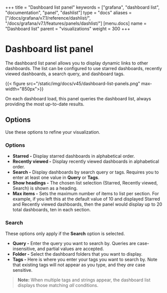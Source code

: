 +++
title = "Dashboard list panel"
keywords = ["grafana", "dashboard list", "documentation", "panel", "dashlist"]
type = "docs"
aliases = ["/docs/grafana/v7.1/reference/dashlist/", "/docs/grafana/v7.1/features/panels/dashlist/"]
[menu.docs]
name = "Dashboard list"
parent = "visualizations"
weight = 300
+++

# Dashboard list panel

The dashboard list panel allows you to display dynamic links to other dashboards. The list can be configured to use starred dashboards, recently viewed dashboards, a search query, and dashboard tags.

{{< figure src="/static/img/docs/v45/dashboard-list-panels.png" max-width="850px">}}

On each dashboard load, this panel queries the dashboard list, always providing the most up-to-date results.

## Options

Use these options to refine your visualization.

### Options

- **Starred -** Display starred dashboards in alphabetical order.
- **Recently viewed -** Display recently viewed dashboards in alphabetical order.
- **Search -** Display dashboards by search query or tags. Requires you to enter at least one value in **Query** or **Tags**.
- **Show headings -** The chosen list selection (Starred, Recently viewed, Search) is shown as a heading.
- **Max items -** Sets the maximum number of items to list per section. For example, if you left this at the default value of 10 and displayed Starred and Recently viewed dashboards, then the panel would display up to 20 total dashboards, ten in each section.

### Search

These options only apply if the **Search** option is selected.

- **Query -** Enter the query you want to search by. Queries are case-insensitive, and partial values are accepted.
- **Folder -** Select the dashboard folders that you want to display.
- **Tags -** Here is where you enter your tags you want to search by. Note that existing tags will not appear as you type, and they *are* case sensitive.

> **Note:** When multiple tags and strings appear, the dashboard list displays those matching _all_ conditions.
